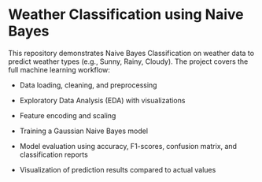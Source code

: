 # Weather Classification using Naive Bayes

This repository demonstrates Naive Bayes Classification on weather data to predict weather types (e.g., Sunny, Rainy, Cloudy).
The project covers the full machine learning workflow:

* Data loading, cleaning, and preprocessing

* Exploratory Data Analysis (EDA) with visualizations

* Feature encoding and scaling

* Training a Gaussian Naive Bayes model

* Model evaluation using accuracy, F1-scores, confusion matrix, and classification reports

* Visualization of prediction results compared to actual values
